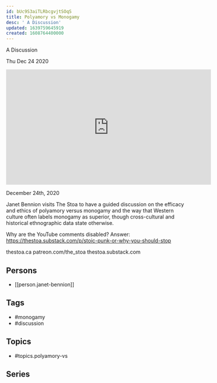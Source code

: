 ```yaml
---
id: bUc9S3aiTLRbcgvjtSOqS
title: Polyamory vs Monogamy
desc: ' A Discussion'
updated: 1639759645919
created: 1608764400000
---
```



 A Discussion

Thu Dec 24 2020

<iframe width="560" height="315" src="https://www.youtube.com/embed/iIilq3IiDsw" title="Polyamory vs Monogamy: A Discussion w/ Janet Bennion" frameborder="0" allow="accelerometer; autoplay; clipboard-write; encrypted-media; gyroscope; picture-in-picture" allowfullscreen ></iframe>

December 24th, 2020

Janet Bennion visits The Stoa to have a guided discussion on the efficacy and ethics of polyamory versus monogamy and the way that Western culture often labels monogamy as superior, though cross-cultural and historical ethnographic data state otherwise.

Why are the YouTube comments disabled? Answer: https://thestoa.substack.com/p/stoic-punk-or-why-you-should-stop

thestoa.ca
patreon.com/the_stoa
thestoa.substack.com

## Persons

- [[person.janet-bennion]]

## Tags

- #monogamy
- #discussion

## Topics

- #topics.polyamory-vs

## Series




